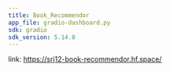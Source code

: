 ```yaml
---
title: Book_Recommendor
app_file: gradio-dashboard.py
sdk: gradio
sdk_version: 5.14.0
---
```


link: https://srj12-book-recommendor.hf.space/
